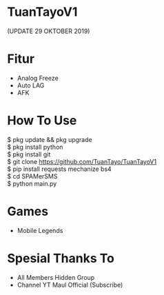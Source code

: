# TuanTayoV1
(UPDATE 29 OKTOBER 2019)

# Fitur
- Analog Freeze
- Auto LAG
- AFK

# How To Use
$ pkg update && pkg upgrade<br>
$ pkg install python<br>
$ pkg install git<br>
$ git clone https://github.com/TuanTayo/TuanTayoV1<br>
$ pip install requests mechanize bs4<br>
$ cd SPAMerSMS<br>
$ python main.py

# Games
- Mobile Legends

# Spesial Thanks To
- All Members Hidden Group
- Channel YT Maul Official (Subscribe)
